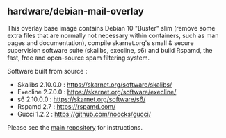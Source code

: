 ## hardware/debian-mail-overlay

This overlay base image contains Debian 10 "Buster" slim (remove some extra files that are normally not necessary within containers, such as man pages and documentation), compile skarnet.org's small & secure supervision software suite (skalibs, execline, s6) and build Rspamd, the fast, free and open-source spam filtering system.

Software built from source :

* Skalibs 2.10.0.0 : <https://skarnet.org/software/skalibs/>
* Execline 2.7.0.0 : <https://skarnet.org/software/execline/>
* s6 2.10.0.0 : <https://skarnet.org/software/s6/>
* Rspamd 2.7 : <https://rspamd.com/>
* Gucci 1.2.2 : <https://github.com/noqcks/gucci/>

Please see the [main repository](https://github.com/hardware/mailserver) for instructions.
